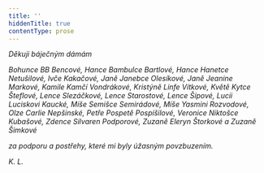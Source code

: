 ```yaml
---
title: ''
hiddenTitle: true
contentType: prose
---
```


<section>

_Děkuji báječným dámám_

_Bohunce BB Bencové, Hance Bambulce Bartlové, Hance Hanetce Netušilové, Ivče Kakačové, Janě Janebce Olesíkové, Janě Jeanine Markové, Kamile Kamčí Vondrákové, Kristýně Linfe Vítkové, Květě Kytce Šteflové, Lence Slezáčkové, Lence Starostové, Lence Šípové, Lucii Luciskovi Kaucké, Míše Semišce Semirádové, Míše Yasmini Rozvodové, Olze Carlie Nepšinské, Petře Pospetě Pospíšilové, Veronice Niktošce Kubašové, Zdence Silvaren Podporové, Zuzaně Eleryn Štorkové a Zuzaně Šimkové_

_za podporu a postřehy, které mi byly úžasným povzbuzením._

_K. L._

</section>
